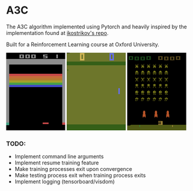 # A3C
The A3C algorithm implemented using Pytorch and heavily inspired by the implementation found at [ikostrikov's repo](https://github.com/ikostrikov/pytorch-a3c).

Built for a Reinforcement Learning course at Oxford University.

![Agent playing Breakout](images/Breakout-v0.gif) ![Agent playing Pong](images/PongDeterministic-v4.gif) ![Agent playing Space Invaders](images/SpaceInvaders-v0.gif)

### TODO:
* Implement command line arguments
* Implement resume training feature
* Make training processes exit upon convergence
* Make testing process exit when training process exits
* Implement logging (tensorboard/visdom)
